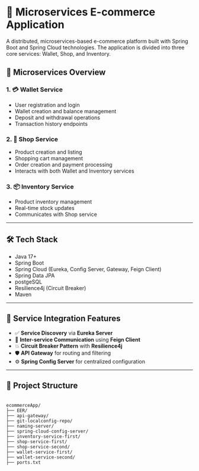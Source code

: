 # 🛒 Microservices E-commerce Application

A distributed, microservices-based e-commerce platform built with Spring Boot and Spring Cloud technologies. The application is divided into three core services: Wallet, Shop, and Inventory.

## 🧩 Microservices Overview

### 1. 💳 Wallet Service
- User registration and login
- Wallet creation and balance management
- Deposit and withdrawal operations
- Transaction history endpoints

### 2. 🏬 Shop Service
- Product creation and listing
- Shopping cart management
- Order creation and payment processing
- Interacts with both Wallet and Inventory services

### 3. 📦 Inventory Service
- Product inventory management
- Real-time stock updates
- Communicates with Shop service

---

## 🛠️ Tech Stack

- Java 17+
- Spring Boot
- Spring Cloud (Eureka, Config Server, Gateway, Feign Client)
- Spring Data JPA
- postgeSQL
- Resilience4j (Circuit Breaker)
- Maven

---

## 🔌 Service Integration Features

- ✅ **Service Discovery** via **Eureka Server**
- 🔄 **Inter-service Communication** using **Feign Client**
- 💥 **Circuit Breaker Pattern** with **Resilience4j**
- 🛡️ **API Gateway** for routing and filtering
- ⚙️ **Spring Config Server** for centralized configuration

---

## 📐 Project Structure
<pre> <code> 
ecommerceApp/
├── EER/
├── api-gateway/
├── git-localconfig-repo/
├── naming-server/
├── spring-cloud-config-server/
├── inventory-service-first/
├── shop-service-first/
├── shop-service-second/
├── wallet-service-first/
├── wallet-service-second/
├── ports.txt 
</code> </pre>
